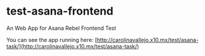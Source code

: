 # test-asana-frontend

An Web App for Asana Rebel Frontend Test

You can see the app running here: [http://carolinavallejo.x10.mx/test/asana-task/](http://carolinavallejo.x10.mx/test/asana-task/)

